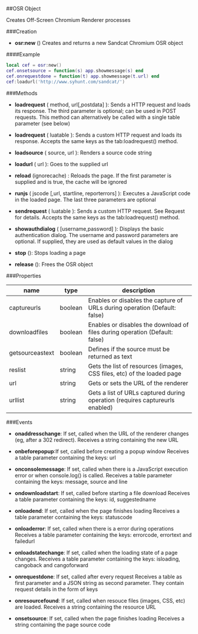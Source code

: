 ##OSR Object

Creates Off-Screen Chromium Renderer processes

###Creation

* **osr:new** ()
Creates and returns a new Sandcat Chromium OSR object

####Example

```lua
local cef = osr:new()
cef.onsetsource = function(s) app.showmessage(s) end
cef.onrequestdone = function(t) app.showmessage(t.url) end
cef:loadurl('http://www.syhunt.com/sandcat/')
```

###Methods

* **loadrequest** ( method, url[,postdata] ): Sends a HTTP request and loads its response. The third parameter is optional; can be used in POST requests. This method can alternatively be called with a single table parameter (see below)

* **loadrequest** ( luatable ): Sends a custom HTTP request and loads its response. Accepts the same keys as the tab:loadrequest() method.

* **loadsource** ( source, url ): Renders a source code string

* **loadurl** ( url ): Goes to the supplied url

* **reload** (ignorecache) : Reloads the page. If the first parameter is supplied and is true, the cache will be ignored

* **runjs** ( jscode [,url, startline, reporterrors] ): Executes a JavaScript code in the loaded page. The last three parameters are optional

* **sendrequest** ( luatable ): Sends a custom HTTP request. See Request for details. Accepts the same keys as the tab:loadrequest() method.

* **showauthdialog** ( [username,password] ): Displays the basic authentication dialog. The username and password parameters are optional. If supplied, they are used as default values in the dialog

* **stop** (): Stops loading a page

* **release** (): Frees the OSR object

###Properties

name | type | description
--- | --- | ---
captureurls | boolean | Enables or disables the capture of URLs during operation (Default: false)
downloadfiles | boolean | Enables or disables the download of files during operation (Default: false)
getsourceastext	| boolean | Defines if the source must be returned as text
reslist| string | Gets the list of resources (images, CSS files, etc) of the loaded page
url	| string | Gets or sets the URL of the renderer
urllist	| string | Gets a list of URLs captured during operation (requires captureurls enabled)

###Events
* **onaddresschange**: If set, called when the URL of the renderer changes (eg, after a 302 redirect). Receives a string containing the new URL

* **onbeforepopup**:If set, called before creating a popup window
Receives a table parameter containing the keys: url

* **onconsolemessage**: If set, called when there is a JavaScript execution error or when console.log() is called. Receives a table parameter containing the keys: message, source and line

* **ondownloadstart**: If set, called before starting a file download
Receives a table parameter containing the keys: id, suggestedname

* **onloadend**: If set, called when the page finishes loading
Receives a table parameter containing the keys: statuscode

* **onloaderror**: If set, called when there is a error during operations
Receives a table parameter containing the keys: errorcode, errortext and failedurl

* **onloadstatechange**: If set, called when the loading state of a page changes. Receives a table parameter containing the keys: isloading, cangoback and cangoforward

* **onrequestdone**: If set, called after every request
Receives a table as first parameter and a JSON string as second parameter. They contain request details in the form of keys

* **onresourcefound**: If set, called when resouce files (images, CSS, etc) are loaded. Receives a string containing the resource URL

* **onsetsource**: If set, called when the page finishes loading
Receives a string containing the page source code